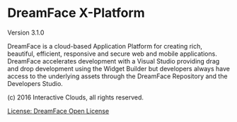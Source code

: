 DreamFace X-Platform
====================

Version 3.1.0

DreamFace is a cloud-based Application Platform for creating rich, beautiful, efficient, responsive and secure web and mobile applications. DreamFace accelerates development with a Visual Studio providing drag and drop development using the Widget Builder but developers always have access to the underlying assets through the DreamFace Repository and the Developers Studio.

(c) 2016 Interactive Clouds, all rights reserved.

[License: DreamFace Open License](http://interactive-clouds.com/dreamface_license.txt)
